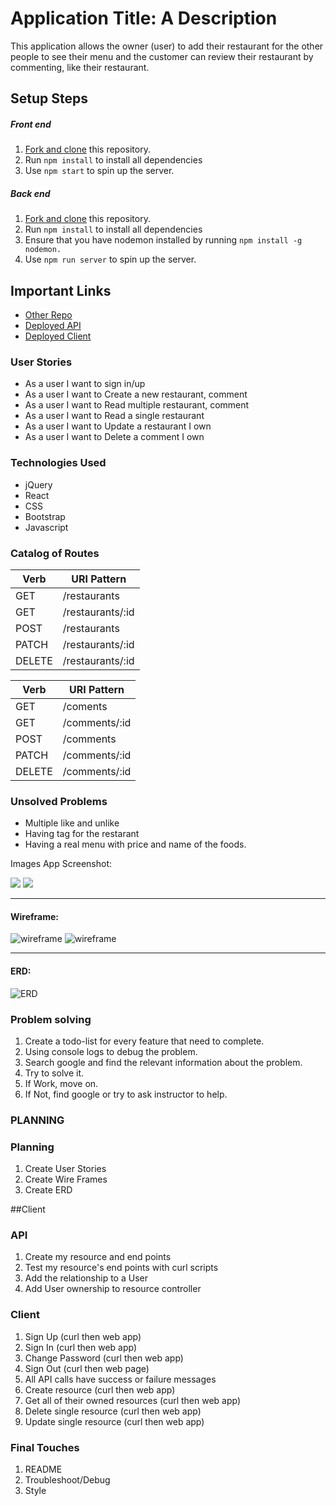 # Application Title: A Description

This application allows the owner (user) to add their restaurant for the other people to see their menu and the customer can review their restaurant by commenting, like their restaurant.

## Setup Steps
##### Front end
1. [Fork and clone](https://github.com/truongphan97gl/restaurant-client/) this repository.
2. Run `npm install` to install all dependencies
3. Use `npm start` to spin up the server.
##### Back end
1. [Fork and clone](https://github.com/truongphan97gl/restaurant-api) this repository.
2. Run `npm install` to install all dependencies
3. Ensure that you have nodemon installed by running `npm install -g nodemon.`
4. Use `npm run server` to spin up the server.

## Important Links 

- [Other Repo](https://github.com/truongphan97gl/restaurant-api)
- [Deployed API](https://shrouded-stream-88197.herokuapp.com/)
- [Deployed Client](https://truongphan97gl.github.io/restaurant-client/#/)
### User Stories

- As a user I want to sign in/up 
- As a user I want to Create a new restaurant, comment
- As a user I want to Read multiple restaurant, comment
- As a user I want to Read a single restaurant
- As a user I want to Update a restaurant I own
- As a user I want to Delete a comment I own

### Technologies Used

- jQuery
- React
- CSS
- Bootstrap
- Javascript

### Catalog of Routes

Verb         |	URI Pattern  
------------ | ------------- 
GET | /restaurants 
GET | /restaurants/:id 
POST | /restaurants 
PATCH | /restaurants/:id 
DELETE | /restaurants/:id

Verb         |	URI Pattern  
------------ | ------------- 
GET | /coments 
GET | /comments/:id 
POST | /comments 
PATCH | /comments/:id 
DELETE | /comments/:id

### Unsolved Problems

- Multiple like and unlike
- Having tag for the restarant
- Having a real menu with price and name of the foods.

Images
App Screenshot:

![](https://i.imgur.com/MXOHreX.png)
![](https://i.imgur.com/yROfzZC.png)

----

#### Wireframe:
![wireframe](https://i.imgur.com/4zUzXMO.png)
![wireframe](https://i.imgur.com/yBpuD9P.png)

---

#### ERD:

![ERD](https://i.imgur.com/FCdfOTc.png)

### Problem solving

  1. Create a todo-list for every feature that need to complete.
2. Using console logs to debug the problem.
3. Search google and find the relevant information about the problem.
4. Try to solve it.
5. If Work, move on.
6. If Not, find google or try to ask instructor to help.

### PLANNING

### Planning
1.  Create User Stories
2.  Create Wire Frames
3.  Create ERD



##Client

### API
1.   Create my resource and end points
2.   Test my resource's end points with curl scripts
3.   Add the relationship to a User
4.   Add User ownership to resource controller

### Client

1.   Sign Up (curl then web app)
2.   Sign In (curl then web app)
3.   Change Password (curl then web app)
4.   Sign Out (curl then web page)
5.   All API calls have success or failure messages
6.   Create resource (curl then web app)
7.   Get all of their owned resources (curl then web app)
8.   Delete single resource (curl then web app)
9.   Update single resource (curl then web app)

### Final Touches
1.   README
2.   Troubleshoot/Debug
3.   Style
